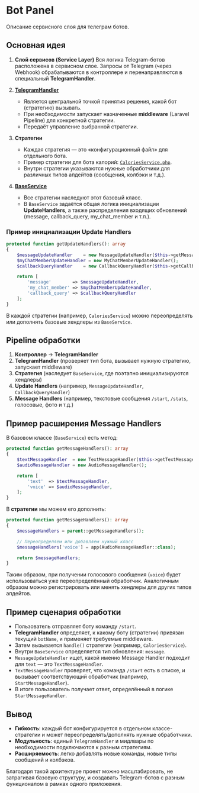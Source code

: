 # Bot Panel

Описание сервисного слоя для телеграм ботов.

## Основная идея

1. **Слой сервисов (Service Layer)**
   Вся логика Telegram-ботов расположена в сервисном слое. Запросы от Telegram (через Webhook) обрабатываются в контроллере и перенаправляются в специальный **TelegramHandler**.

2. **[TelegramHandler](https://github.com/Maaaaxim/bot-panel/blob/main/app/Services/TelegramServices/TelegramHandler.php)**
   - Является центральной точкой принятия решения, какой бот (стратегию) вызывать.  
   - При необходимости запускает назначенные **middleware** (Laravel Pipeline) для конкретной стратегии.  
   - Передаёт управление выбранной стратегии.

3. **Стратегии**
   - Каждая стратегия — это «конфигурационный файл» для отдельного бота.  
   - Пример стратегии для бота калорий: [`CaloriesService.php`](https://github.com/Maaaaxim/bot-panel/blob/main/app/Services/TelegramServices/CaloriesService.php).  
   - Внутри стратегии указываются нужные обработчики для различных типов апдейтов (сообщения, колбэки и т.д.).

4. **[BaseService](https://github.com/Maaaaxim/bot-panel/blob/main/app/Services/TelegramServices/BaseService.php)**
   - Все стратегии наследуют этот базовый класс.  
   - В `BaseService` задаётся общая логика инициализации **UpdateHandlers**, а также распределения входящих обновлений (message, callback_query, my_chat_member и т.п.).

### Пример инициализации Update Handlers

```php
protected function getUpdateHandlers(): array
{
    $messageUpdateHandler    = new MessageUpdateHandler($this->getMessageHandlers());
    $myChatMemberUpdateHandler = new MyChatMemberUpdateHandler();
    $callbackQueryHandler    = new CallbackQueryHandler($this->getCallbackQueryHandlers());

    return [
        'message'        => $messageUpdateHandler,
        'my_chat_member' => $myChatMemberUpdateHandler,
        'callback_query' => $callbackQueryHandler
    ];
}
```

В каждой стратегии (например, `CaloriesService`) можно переопределять или дополнять базовые хендлеры из `BaseService`.

## Pipeline обработки

1. **Контроллер** → **TelegramHandler**
2. **TelegramHandler** (проверяет тип бота, вызывает нужную стратегию, запускает middleware)
3. **Стратегия** (наследует `BaseService`, где поэтапно инициализируются хендлеры)
4. **Update Handlers** (например, `MessageUpdateHandler`, `CallbackQueryHandler`)
5. **Message Handlers** (например, текстовые сообщения `/start`, `/stats`, голосовые, фото и т.д.)

## Пример расширения Message Handlers

В базовом классе (`BaseService`) есть метод:

```php
protected function getMessageHandlers(): array
{
    $textMessageHandler  = new TextMessageHandler($this->getTextMessageHandlers());
    $audioMessageHandler = new AudioMessageHandler();

    return [
        'text'  => $textMessageHandler,
        'voice' => $audioMessageHandler,
    ];
}
```

В **стратегии** мы можем его дополнить:

```php
protected function getMessageHandlers(): array
{
    $messageHandlers = parent::getMessageHandlers();

    // Переопределяем или добавляем нужный класс
    $messageHandlers['voice'] = app(AudioMessageHandler::class);

    return $messageHandlers;
}
```

Таким образом, при получении голосового сообщения (`voice`) будет использоваться уже переопределённый обработчик. Аналогичным образом можно регистрировать или менять хендлеры для других типов апдейтов.

## Пример сценария обработки
- Пользователь отправляет боту команду `/start`.
- **TelegramHandler** определяет, к какому боту (стратегии) привязан текущий `botName`, и применяет требуемые middleware.
- Затем вызывается `handle()` стратегии (например, `CaloriesService`).
- Внутри `BaseService` определяется тип обновления: `message`.
- `MessageUpdateHandler` ищет, какой именно Message Handler подходит для `text` — это `TextMessageHandler`.
- `TextMessageHandler` проверяет, что команда `/start` есть в списке, и вызывает соответствующий обработчик (например, `StartMessageHandler`).
- В итоге пользователь получает ответ, определённый в логике `StartMessageHandler`.

## Вывод
- **Гибкость**: каждый бот конфигурируется в отдельном классе-стратегии и может переопределять/дополнять нужные обработчики.
- **Модульность**: единый `TelegramHandler` и мидлвары по необходимости подключаются к разным стратегиям.
- **Расширяемость**: легко добавлять новые команды, новые типы сообщений и колбэков.

Благодаря такой архитектуре проект можно масштабировать, не затрагивая базовую структуру, и создавать Telegram-ботов с разным функционалом в рамках одного приложения.
